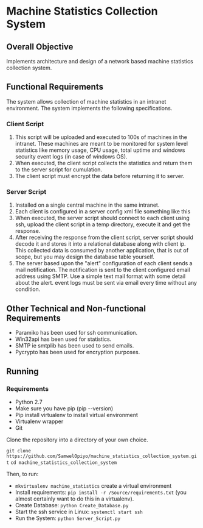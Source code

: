 # Machine Statistics Collection System

## Overall Objective

Implements architecture and design of a network based machine statistics collection system.

## Functional Requirements

The system allows collection of machine statistics in an intranet environment. The system implements the
following specifications.
### Client Script
1. This script will be uploaded and executed to 100s of machines in the intranet. These machines are meant to be monitored for system level statistics like memory usage, CPU usage, total uptime and windows security event logs (in case of windows OS).
2. When executed, the client script collects the statistics and return them to the server script for cumulation.
3. The client script must encrypt the data before returning it to server.
### Server Script
1. Installed on a single central machine in the same intranet.
2. Each client is configured in a server config xml file something like this
	<client ip=’127.0.0.1’ port=’22’ username=’user’ password=’password’ mail="asa@asda.com">
		<alert type="memory" limit="50%" />
		<alert type="cpu" limit="20%" />
	</client>
3. When executed, the server script should connect to each client using ssh, upload the client script in a temp directory, execute it and get the response.
4. After receiving the response from the client script, server script should decode it and stores it into a relational database along with client ip. This collected data is consumed by another application, that is out of scope, but you may design the database table yourself.
5. The server based upon the "alert" configuration of each client sends a mail notification. The notification is sent to the client configured email address using SMTP. Use a simple text mail format with some detail about the alert. event logs must be sent via email every time without any condition.

## Other Technical and Non-functional Requirements

- Paramiko has been used for ssh communication.
- Win32api has been used for statistics.
- SMTP ie smtplib has been used to send emails. 
- Pycrypto has been used for encryption purposes.

## Running 

### Requirements

- Python 2.7
- Make sure you have pip (pip --version)
- Pip install virtualenv to install virtual environment
- Virtualenv wrapper
- Git 

Clone the repository into a directory of your own choice.

`git clone https://github.com/SamwelOpiyo/machine_statistics_collection_system.git`
`cd machine_statistics_collection_system`

Then, to run:

- `mkvirtualenv machine_statistics` create a virtual environment
- Install requirements: `pip install -r /Source/requirements.txt` (you almost certainly want to do this in a virtualenv).
- Create Database: `python Create_Database.py`
- Start the ssh service in Linux: `systemctl start ssh`
- Run the System: `python Server_Script.py`
